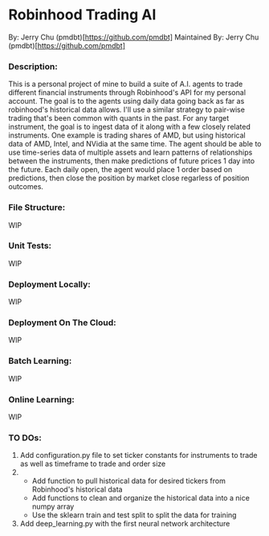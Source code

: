 # Robinhood Trading AI

By: Jerry Chu (pmdbt)[https://github.com/pmdbt]
Maintained By: Jerry Chu (pmdbt)[https://github.com/pmdbt]

### Description:

This is a personal project of mine to build a suite of A.I. agents to trade different financial instruments through Robinhood's API for my personal account. The goal is to the agents using daily data going back as far as robinhood's historical data allows. I'll use a similar strategy to pair-wise trading that's been common with quants in the past. For any target instrument, the goal is to ingest data of it along with a few closely related instruments. One example is trading shares of AMD, but using historical data of AMD, Intel, and NVidia at the same time. The agent should be able to use time-series data of multiple assets and learn patterns of relationships between the instruments, then make predictions of future prices 1 day into the future. Each daily open, the agent would place 1 order based on predictions, then close the position by market close regarless of position outcomes.

### File Structure:
WIP

### Unit Tests:
WIP

### Deployment Locally:
WIP

### Deployment On The Cloud:
WIP

### Batch Learning:
WIP

### Online Learning:
WIP

### TO DOs:

1. Add configuration.py file to set ticker constants for instruments to trade as well as timeframe to trade and order size
2. - Add function to pull historical data for desired tickers from Robinhood's historical data
   - Add functions to clean and organize the historical data into a nice numpy array
   - Use the sklearn train and test split to split the data for training
3. Add deep_learning.py with the first neural network architecture



